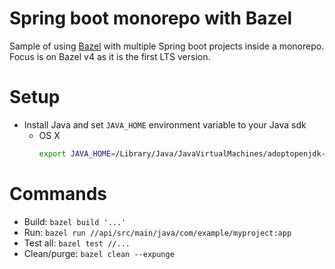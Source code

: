 # Spring boot monorepo with Bazel

Sample of using [Bazel](https://docs.bazel.build/versions/3.7.0/getting-started.html) with multiple Spring boot projects 
inside a monorepo. Focus is on Bazel v4 as it is the first LTS version.

# Setup
 - Install Java and set `JAVA_HOME` environment variable to your Java sdk
   - OS X
        ```bash
        export JAVA_HOME=/Library/Java/JavaVirtualMachines/adoptopenjdk-14.jdk/Contents/Home/
        ```

# Commands
 - Build: `bazel build '...'`
 - Run: `bazel run //api/src/main/java/com/example/myproject:app`
 - Test all: `bazel test //...`
 - Clean/purge: `bazel clean --expunge`

## 
